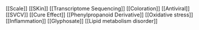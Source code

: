 [[Scale]]
[[SKin]]
[[Transcriptome Sequencing]]
[[Coloration]]
[[Antiviral]]
[[SVCV]]
[[Cure Effect]]
[[Phenylpropanoid Derivative]]
[[Oxidative stress]]
[[Inflammation]]
[[Glyphosate]]
[[Lipid metabolism disorder]]
